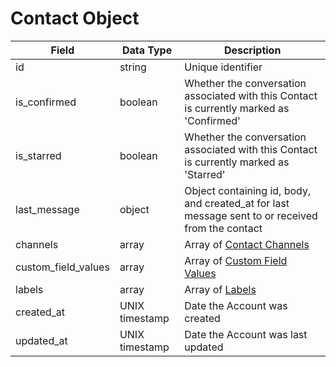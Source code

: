 # Contact Object

Field | Data Type | Description
--- | --- | ---
id | string | Unique identifier
is_confirmed | boolean | Whether the conversation associated with this Contact is currently marked as 'Confirmed'
is_starred | boolean | Whether the conversation associated with this Contact is currently marked as 'Starred'
last_message | object | Object containing id, body, and created_at for last message sent to or received from the contact
channels | array | Array of [Contact Channels]
custom_field_values | array | Array of [Custom Field Values]
labels | array | Array of [Labels]
created_at | UNIX timestamp | Date the Account was created
updated_at | UNIX timestamp | Date the Account was last updated



[Contact Channels]: /contact_channels//README.md
[Custom Field Values]: /custom_field_values/README.md
[Labels]: /labels/README.md
